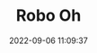 ---
date: 2022-09-06 11:09:37
title: 'Robo Oh'	
tags: [2D fighter, PC, pixel art, hand-drawn]
price: $1.99 One Time	
img: https://i.imgur.com/JlErfd5.png
link: https://store.steampowered.com/app/1434880/ROBO_OH/	

twitter: https://twitter.com/FoxyBoxyGames
---